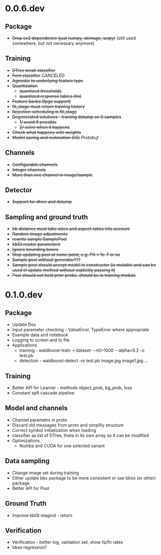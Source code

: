# 0.0.6.dev

## Package
* ~~Drop cv2 dependence (just numpy, skimage, scipy)~~ (still used somewhere, but not necessary anymore)

## Training
* ~~DTree weak classifier~~
* ~~Fern classifier~~ *CANCELED*
* ~~Agnostic to underlying feature type~~
* ~~Quantization~~
  * ~~quantized thresholds~~
  * ~~quantized response tables (hs)~~
* ~~Feature banks (fpga support)~~
* ~~fit_stage must return training history~~
* ~~Rejection scheduling in fit_stage~~
* ~~Degenerated solutions - training dstump on 0 samples~~
  * ~~1/ avoid if possible~~
  * ~~2/ solve when it happens~~
* ~~Check what happens with weights~~
* ~~Model saving and restoration (h5)~~ *Protobuf*

## Channels
* ~~Configurable channels~~
* ~~Integer channels~~
* ~~More than one channel in image/sample~~

## Detector
* ~~Support for dtree and dstump~~

## Sampling and ground truth
* ~~bb distance must take sizes and aspect ratios into account~~
* ~~Random image adjustments~~
* ~~rewrite sample SamplePool~~
* ~~bbGt reader parameters~~
* ~~Ignore bounding boxes~~
* ~~Stop updating pool at some point, e.g. P0 < 1e-7 or so~~
* ~~Sample pool without generator???~~
* ~~Sample pool should accept model in constructor (is mutable and can be used in update method without explicitly passing it)~~
* ~~Pool should not hold prior probs. should be in training module~~


# 0.1.0.dev

## Package
* Update Doc
* Input parameter checking - ValueError, TypeError where appropriate
* Example data and notebook
* Logging to screen and to file
* Applications
  * training - waldboost-train -i dataset --n0=1000 --alpha=0.2 -o test.pb
  * detection - waldboost-detect -m test.pb image.jpg image1.jpg ...

## Training
* Better API for Learner - methods object_prob, bg_prob, loss
* Constant spft cascade pipeline

## Model and channels
* Channel parametrs in proto
* Discard old messages from proto and simplify structure
* Correct symbol initialization when loading
* classifier as list of DTree, theta in its own array so it can be modified
* Optimizations
  * Numba and CUDA for one selected variant

## Data sampling
* Change image set during training
* Either update bbx package to be more consistent or use bbox (or other) package
* Better API for Pool

## Ground Truth
* Improve bbGt reagind - return 

## Verification
* Verification - better log, validation set, show fp/fn rates
* bbox regression?